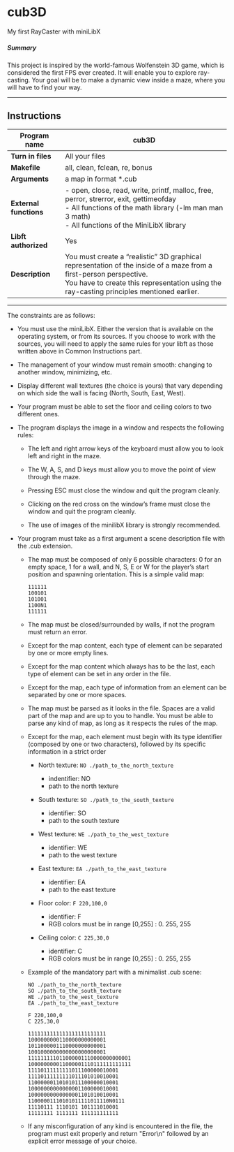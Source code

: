 # cub3D  
My first RayCaster with miniLibX

##### Summary

This project is inspired by the world-famous Wolfenstein 3D game, which is   considered the first FPS ever created. It will enable you to explore ray-casting. Your goal will be to make a dynamic view inside a maze, where you will have to find your way.  

---

## Instructions

| **Program name** | **cub3D** |
|------------------|-----------|
| **Turn in files** | All your files |
| **Makefile** | all, clean, fclean, re, bonus |
| **Arguments**  | a map in format *.cub |
| **External functions** | - open, close, read, write, printf, malloc, free, perror, strerror, exit, gettimeofday <br> - All functions of the math library (-lm man man 3 math) <br> - All functions of the MiniLibX library |
| **Libft authorized** | Yes |
| **Description** | You must create a “realistic” 3D graphical representation of the inside of a maze from a first-person perspective. <br>You have to create this representation using the ray-casting principles mentioned earlier. |

---

The constraints are as follows:

- You must use the miniLibX. Either the version that is available on the operating system, or from its sources. If you choose to work with the sources, you will need to apply the same rules for your libft as those written above in Common
Instructions part.

- The management of your window must remain smooth: changing to another window, minimizing, etc.

- Display different wall textures (the choice is yours) that vary depending on which side the wall is facing (North, South, East, West).

- Your program must be able to set the floor and ceiling colors to two different ones.

- The program displays the image in a window and respects the following rules:

    - The left and right arrow keys of the keyboard must allow you to look left and right in the maze.

    - The W, A, S, and D keys must allow you to move the point of view through the maze.

    - Pressing ESC must close the window and quit the program cleanly.

    - Clicking on the red cross on the window’s frame must close the window and quit the program cleanly.

    - The use of images of the minilibX library is strongly recommended.

- Your program must take as a first argument a scene description file with the .cub extension.

    - The map must be composed of only 6 possible characters: 0 for an empty space, 1 for a wall, and N, S, E or W for the player’s start position and spawning orientation.
    This is a simple valid map:
        ```
        111111
        100101
        101001
        1100N1
        111111
        ```

    - The map must be closed/surrounded by walls, if not the program must return an error.

    - Except for the map content, each type of element can be separated by one or more empty lines.

    - Except for the map content which always has to be the last, each type of element can be set in any order in the file.

    - Except for the map, each type of information from an element can be separated by one or more spaces.

    - The map must be parsed as it looks in the file. Spaces are a valid part of the map and are up to you to handle. You must be able to parse any kind of map, as long as it respects the rules of the map.

    - Except for the map, each element must begin with its type identifier (composed by one or two characters), followed by its specific information in a strict order

        - North texture:
            `NO ./path_to_the_north_texture`
            - indentifier: NO
            - path to the north texture

        - South texture:
            `SO ./path_to_the_south_texture`
            - identifier: SO
            - path to the south texture

        - West texture:
            `WE ./path_to_the_west_texture`
            - identifier: WE
            - path to the west texture

        - East texture:
            `EA ./path_to_the_east_texture`
            - identifier: EA
            - path to the east texture

        - Floor color:
            `F 220,100,0`
            - identifier: F
            - RGB colors must be in range [0,255] : 0. 255, 255

        - Ceiling color:
            `C 225,30,0`
            - identifier: C
            - RGB colors must be in range [0,255] : 0. 255, 255

    - Example of the mandatory part with a minimalist .cub scene:

        ```
        NO ./path_to_the_north_texture
        SO ./path_to_the_south_texture
        WE ./path_to_the_west_texture
        EA ./path_to_the_east_texture

        F 220,100,0
        C 225,30,0

        1111111111111111111111111
        1000000000110000000000001
        1011000001110000000000001
        1001000000000000000000001
        111111111011000001110000000000001
        100000000011000001110111111111111
        11110111111111011100000010001
        11110111111111011101010010001
        11000000110101011100000010001
        10000000000000001100000010001
        10000000000000001101010010001
        11000001110101011111011110N0111
        11110111 1110101 101111010001
        11111111 1111111 111111111111
        ```

    - If any misconfiguration of any kind is encountered in the file, the program must exit properly and return "Error\n" followed by an explicit error message of your choice.

